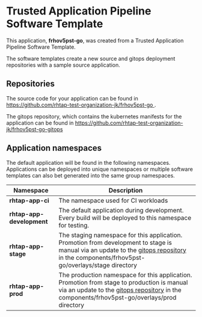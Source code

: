 # Trusted Application Pipeline Software Template

This application, **frhov5pst-go**, was created from a Trusted Application Pipeline Software Template.

The software templates create a new source and gitops deployment repositories with a sample source application. 

## Repositories

The source code for your application can be found in [https://github.com/rhtap-test-organization-jk/frhov5pst-go ](https://github.com/rhtap-test-organization-jk/frhov5pst-go ).
 
The gitops repository, which contains the kubernetes manifests for the application can be found in 
[https://github.com/rhtap-test-organization-jk/frhov5pst-go-gitops ](https://github.com/rhtap-test-organization-jk/frhov5pst-go-gitops ) 

## Application namespaces 

The default application will be found in the following namespaces. Applications can be deployed into unique namespaces or multiple software templates can also bet generated into the same group namespaces.  

|  Namespace   |  Description   |  
| -------- | -------- |
| **rhtap-app-ci** | The namespace used for CI workloads |
| **rhtap-app-development** | The default application during development. Every build will be deployed to this namespace for testing. |
| **rhtap-app-stage** | The staging namespace for this application. Promotion from development to stage is manual via an update to the [gitops repository](https://github.com/rhtap-test-organization-jk/frhov5pst-go-gitops ) in the components/frhov5pst-go/overlays/stage directory |
| **rhtap-app-prod** | The production namespace for this application. Promotion from stage to production is manual via an update to the [gitops repository](https://github.com/rhtap-test-organization-jk/frhov5pst-go-gitops ) in the components/frhov5pst-go/overlays/prod directory |